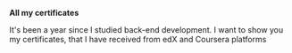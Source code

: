 <b>All my certificates</b><br>
<p>It's been a year since I studied back-end development. I want to show you my certificates, that I have received from edX and Coursera platforms</p>
